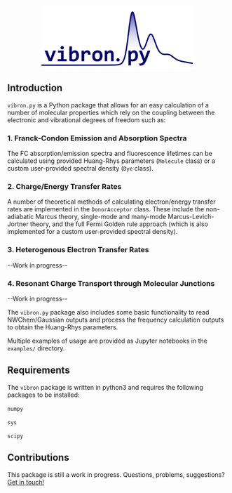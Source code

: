 <p align="center">
<img src="https://github.com/jakubks/vibron/blob/main/vibron_logo.png" width="348">
<p>
  
## Introduction

`vibron.py` is a Python package that allows for an easy calculation of a number of molecular properties which rely on the coupling between the electronic and vibrational degrees of freedom such as:

### 1. Franck-Condon Emission and Absorption Spectra

The FC absorption/emission spectra and fluorescence lifetimes can be calculated using provided Huang-Rhys parameters (`Molecule` class) or a custom user-provided spectral density (`Dye` class).

### 2. Charge/Energy Transfer Rates

A number of theoretical methods of calculating electron/energy transfer rates are implemented in the `DonorAcceptor` class. These include the non-adiabatic Marcus theory, single-mode and many-mode Marcus-Levich-Jortner theory, and the full Fermi Golden rule approach (which is also implemented for a custom user-provided spectral density). 

### 3. Heterogenous Electron Transfer Rates
--Work in progress--

### 4. Resonant Charge Transport through Molecular Junctions
--Work in progress--

The `vibron.py` package also includes some basic functionality to read NWChem/Gaussian outputs and process the frequency calculation outputs to obtain the Huang-Rhys parameters.

Multiple examples of usage are provided as Jupyter notebooks in the `examples/` directory.

## Requirements

The `vibron` package is written in python3 and requires the following packages to be installed:

`numpy`

`sys`

`scipy`

## Contributions

This package is still a work in progress. Questions, problems, suggestions? [Get in touch!](https://sites.google.com/view/jakubksowa#h.p_Y6ozqPgyTCZb)
